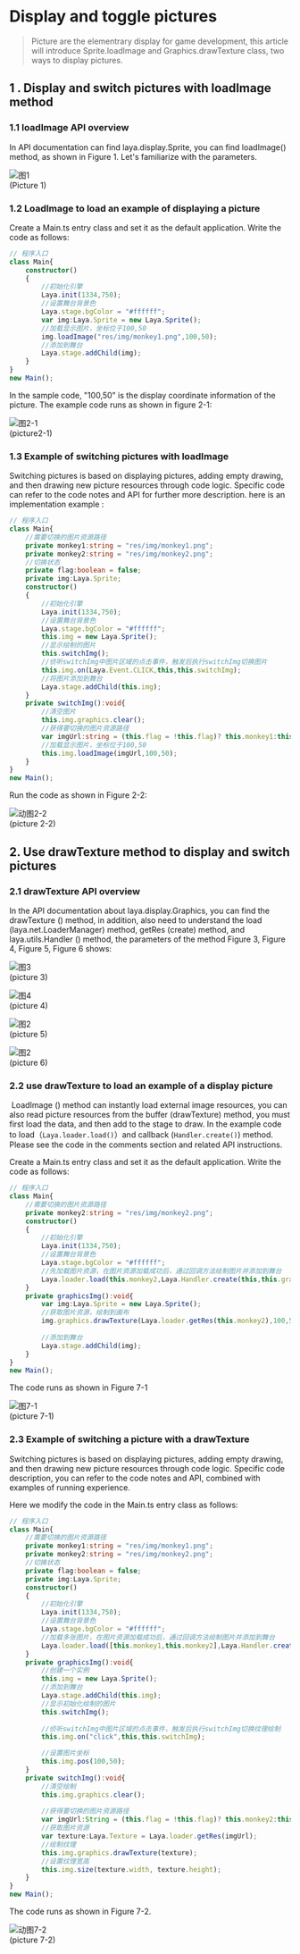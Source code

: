 # Display and toggle pictures

> Picture are the elementrary display for game development, this article will introduce Sprite.loadImage and Graphics.drawTexture class, two ways to display pictures.

## 1 . Display and switch pictures with loadImage method

### 1.1 loadImage API overview

In API documentation can find laya.display.Sprite, you can find loadImage() method, as shown in Figure 1. Let's familiarize with the parameters.

![图1](img/1.png) <br /> (Picture 1)

### 1.2 LoadImage to load an example of displaying a picture

Create a Main.ts entry class and set it as the default application. Write the code as follows:

```typescript
// 程序入口
class Main{
    constructor()
    {
        //初始化引擎
        Laya.init(1334,750);
        //设置舞台背景色
        Laya.stage.bgColor = "#ffffff";
        var img:Laya.Sprite = new Laya.Sprite();
        //加载显示图片，坐标位于100,50
        img.loadImage("res/img/monkey1.png",100,50);
        //添加到舞台
        Laya.stage.addChild(img);
    }
}
new Main();
```

In the sample code, "100,50" is the display coordinate information of the picture. The example code runs as shown in figure 2-1:

![图2-1](img/2-1.png) <br /> (picture2-1)

### 1.3 Example of switching pictures with loadImage

  Switching pictures is based on displaying pictures, adding empty drawing, and then drawing new picture resources through code logic. Specific code can refer to the code notes and API for further more description. here is an implementation example :

```typescript
// 程序入口
class Main{
    //需要切换的图片资源路径
    private monkey1:string = "res/img/monkey1.png";
    private monkey2:string = "res/img/monkey2.png";
    //切换状态
    private flag:boolean = false;
    private img:Laya.Sprite;
    constructor()
    {
        //初始化引擎
        Laya.init(1334,750);
        //设置舞台背景色
        Laya.stage.bgColor = "#ffffff";
        this.img = new Laya.Sprite();
        //显示绘制的图片
        this.switchImg();
        //侦听switchImg中图片区域的点击事件，触发后执行switchImg切换图片
        this.img.on(Laya.Event.CLICK,this,this.switchImg);
        //将图片添加到舞台
        Laya.stage.addChild(this.img);
    }
    private switchImg():void{
        //清空图片
        this.img.graphics.clear();
        //获得要切换的图片资源路径
        var imgUrl:string = (this.flag = !this.flag)? this.monkey1:this.monkey2;
        //加载显示图片，坐标位于100,50
        this.img.loadImage(imgUrl,100,50);
    }
}
new Main();
```

Run the code as shown in Figure 2-2:

![动图2-2](img/2-2.gif) <br /> (picture 2-2)







## 2. Use drawTexture method to display and switch pictures

### 2.1  drawTexture API overview

In the API documentation about laya.display.Graphics, you can find the drawTexture () method, in addition, also need to understand the load (laya.net.LoaderManager) method, getRes (create) method, and laya.utils.Handler () method, the parameters of the method Figure 3, Figure 4, Figure 5, Figure 6 shows:

![图3](img/3.png) <br /> (picture 3)

![图4](img/4.png) <br /> (picture 4)

![图2](img/5.png) <br /> (picture 5)

![图2](img/6.png) <br /> (picture 6)



### 2.2 use drawTexture to load an example of a display picture

​     LoadImage () method can instantly load external image resources, you can also read picture resources from the buffer (drawTexture) method, you must first load the data, and then add to the stage to draw. In the example code to load（`Laya.loader.load()`）and callback (`Handler.create()`) method. Please see the code in the comments section and related API instructions.

Create a Main.ts entry class and set it as the default application. Write the code as follows:

```typescript
// 程序入口
class Main{
    //需要切换的图片资源路径
    private monkey2:string = "res/img/monkey2.png";
    constructor()
    {
        //初始化引擎
        Laya.init(1334,750);
        //设置舞台背景色
        Laya.stage.bgColor = "#ffffff";
        //先加载图片资源，在图片资源加载成功后，通过回调方法绘制图片并添加到舞台
        Laya.loader.load(this.monkey2,Laya.Handler.create(this,this.graphicsImg)); 
    }
    private graphicsImg():void{
        var img:Laya.Sprite = new Laya.Sprite();
        //获取图片资源，绘制到画布
        img.graphics.drawTexture(Laya.loader.getRes(this.monkey2),100,50);
        
        //添加到舞台
        Laya.stage.addChild(img);
    }
}
new Main();
```

The code runs as shown in Figure 7-1

![图7-1](img/7-1.png) <br /> (picture 7-1)





### 2.3 Example of switching a picture with a drawTexture

 Switching pictures is based on displaying pictures, adding empty drawing, and then drawing new picture resources through code logic. Specific code description, you can refer to the code notes and API, combined with examples of running experience.

Here we modify the code in the Main.ts entry class as follows:

```typescript
// 程序入口
class Main{
    //需要切换的图片资源路径
    private monkey1:string = "res/img/monkey1.png";
    private monkey2:string = "res/img/monkey2.png";
    //切换状态
    private flag:boolean = false;
    private img:Laya.Sprite;
    constructor()
    {
        //初始化引擎
        Laya.init(1334,750);
        //设置舞台背景色
        Laya.stage.bgColor = "#ffffff";
        //加载多张图片，在图片资源加载成功后，通过回调方法绘制图片并添加到舞台
        Laya.loader.load([this.monkey1,this.monkey2],Laya.Handler.create(this,this.graphicsImg)); 
    }
    private graphicsImg():void{
        //创建一个实例
        this.img = new Laya.Sprite();
        //添加到舞台
        Laya.stage.addChild(this.img);
        //显示初始化绘制的图片
        this.switchImg();			
          
        //侦听switchImg中图片区域的点击事件，触发后执行switchImg切换纹理绘制
        this.img.on("click",this,this.switchImg);			

        //设置图片坐标
        this.img.pos(100,50);
    }
    private switchImg():void{
        //清空绘制
        this.img.graphics.clear();
        
        //获得要切换的图片资源路径
        var imgUrl:String = (this.flag = !this.flag)? this.monkey2:this.monkey1;
        //获取图片资源
        var texture:Laya.Texture = Laya.loader.getRes(imgUrl);
        //绘制纹理
        this.img.graphics.drawTexture(texture);                        
        //设置纹理宽高
        this.img.size(texture.width, texture.height); 
    }
}
new Main();
```

The code runs as shown in Figure 7-2.


![动图7-2](img/7-2.gif) <br /> (picture 7-2)





